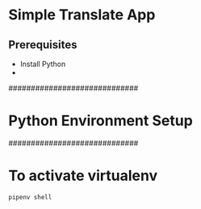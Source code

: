 # Simple Translate App

## Prerequisites
* Install Python
* 


#############################
# Python Environment Setup
#############################
# To activate virtualenv
```
pipenv shell
```
